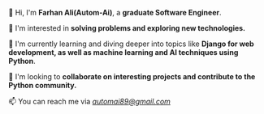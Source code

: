 👋 Hi, I'm **Farhan Ali(Autom-Ai)**, a **graduate Software Engineer**.

👀 I'm interested in **solving problems and exploring new technologies.**

🌱 I'm currently learning and diving deeper into topics like **Django for web development, as well as machine learning and AI techniques using Python**.

💞️ I'm looking to **collaborate on interesting projects and contribute to the Python community.**

📫 You can reach me via *automai89@gmail.com*
<!---
[Your GitHub username]/[Your GitHub username] is a ✨ special ✨ repository because its `README.md` (this file) appears on your GitHub profile.
You can click the Preview link to take a look at your changes.
--->
